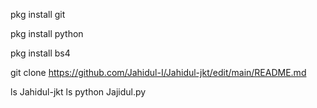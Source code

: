 pkg install git

pkg install python

pkg install bs4


git clone
https://github.com/Jahidul-I/Jahidul-jkt/edit/main/README.md

ls
Jahidul-jkt
ls
python Jajidul.py
